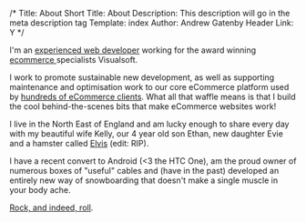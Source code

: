 /*
Title: About
Short Title: About
Description: This description will go in the meta description tag
Template: index
Author: Andrew Gatenby
Header Link: Y
*/

I'm an [experienced web developer](http://uk.linkedin.com/in/andrewgatenby) working for the award winning [ecommerce ](http://www.visualsoft.co.uk/) specialists Visualsoft.

I work to promote sustainable new development, as well as supporting maintenance and optimisation work to our core eCommerce platform used by [hundreds of eCommerce clients](http://www.visualsoft.co.uk/portfolio.html). What all that waffle means is that I build the cool behind-the-scenes bits that make eCommerce websites work!

I live in the North East of England and am lucky enough to share every day with my beautiful wife Kelly, our 4 year old son Ethan, new daughter Evie and a hamster called [Elvis](http://twitpic.com/2ut5i9) (edit: RIP).

I have a recent convert to Android (<3 the HTC One), am the proud owner of numerous boxes of "useful" cables and (have in the past) developed an entirely new way of snowboarding that doesn't make a single muscle in your body ache.

[Rock, and indeed, roll](http://www.youtube.com/watch?v=b4g-wx2Y_wg).
